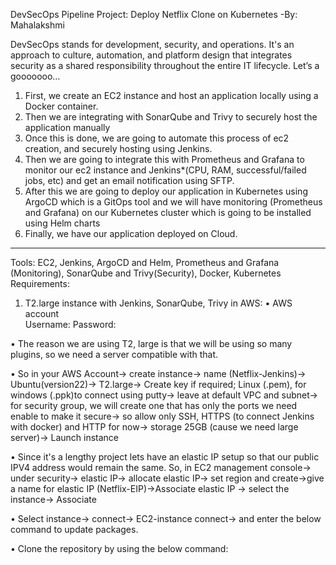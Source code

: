 DevSecOps Pipeline Project: Deploy Netflix Clone on Kubernetes
                                                             -By: Mahalakshmi
                                                             
DevSecOps stands for development, security, and operations. It's an approach to culture, automation, and platform design that integrates security as a shared responsibility throughout the entire IT lifecycle.
Let’s a gooooooo…
1.	First, we create an EC2 instance and host an application locally using a Docker container.
2.	Then we are integrating with SonarQube and Trivy to securely host the application manually
3.	Once this is done, we are going to automate this process of ec2 creation, and securely hosting using Jenkins.
4.	Then we are going to integrate this with Prometheus and Grafana to monitor our ec2 instance and Jenkins*(CPU, RAM, successful/failed jobs, etc) and get an email notification using SFTP.
5.	After this we are going to deploy our application in Kubernetes using ArgoCD which is a GitOps tool and we will have monitoring (Prometheus and Grafana) on our Kubernetes cluster which is going to be installed using Helm charts 
6.	Finally, we have our application deployed on Cloud.

----------------------------------------------------------------------------------------------------------------------------------------

Tools: EC2, Jenkins, ArgoCD and Helm, Prometheus and Grafana (Monitoring), SonarQube and Trivy(Security), Docker, Kubernetes
Requirements:
1.	T2.large instance with Jenkins, SonarQube, Trivy in AWS:
•	AWS account  
Username: 
Password:

•	The reason we are using T2, large is that we will be using so many plugins, so we need a server compatible with that.

•	So in your AWS Account-> create instance-> name (Netflix-Jenkins)-> Ubuntu(version22)-> T2.large-> Create key if required; Linux (.pem), for windows (.ppk)to connect using putty-> leave at default VPC and subnet-> for security group, we will create one that has only the ports we need enable to make it secure-> so allow only SSH, HTTPS (to connect Jenkins with docker) and HTTP for now-> storage 25GB (cause we need large server)-> Launch instance

•	Since it's a lengthy project lets have an elastic IP setup so that our public IPV4 address would remain the same. So, in EC2 management console-> under security-> elastic IP-> allocate elastic IP-> set region and create->give a name for elastic IP (Netflix-EIP)->Associate elastic IP -> select the instance-> Associate

•	Select instance-> connect-> EC2-instance connect-> and enter the below command to update packages.

•	Clone the repository by using the below command:
